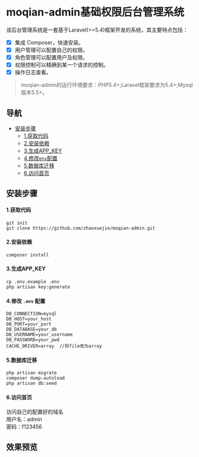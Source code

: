 moqian-admin基础权限后台管理系统
===============
该后台管理系统是一套基于Laravel(>=5.4)框架开发的系统，其主要特点包括：
- [x] 集成 Composer，快速安装。
- [x] 用户管理可以配置自己的权限。
- [x] 角色管理可以配置用户及权限。
- [x] 权限控制可以精确到某一个请求的控制。
- [x] 操作日志查看。

> moqian-admin的运行环境要求：PHP5.4+;Laravel框架要求为5.4+;Mysql版本5.5+。

## 导航
  * [安装步骤](#安装步骤)
  	- [1.获取代码](#1获取代码)
  	- [2.安装依赖](#2安装依赖)
  	- [3.生成APP_KEY](#3生成APP_KEY)
  	- [4.修改`env`配置](#4修改-env-配置)
  	- [5.数据库迁移](#5数据库迁移)
  	- [6.访问首页](#6访问首页)
## 安装步骤
#### 1.获取代码
    git init  
    git clone https://github.com/zhaoxuejie/moqian-admin.git
#### 2.安装依赖
    composer install  
#### 3.生成APP_KEY
    cp .env.example .env
    php artisan key:generate  
#### 4.修改 `.env` 配置
    DB_CONNECTION=mysql
    DB_HOST=your_host
    DB_PORT=your_port
    DB_DATABASE=your_db
    DB_USERNAME=your_username
    DB_PASSWORD=your_pwd
    CACHE_DRIVER=array  //将file改为array
#### 5.数据库迁移
    php artisan migrate
    composer dump-autoload
    php artisan db:seed
#### 6.访问首页
访问自己的配置好的域名  
用户名：admin  
密码：f123456

## 效果预览